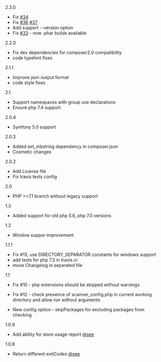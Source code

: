 2.3.0

- Fix [#34](https://github.com/Insolita/unused-scanner/issues/34)
- Fix [#36](https://github.com/Insolita/unused-scanner/issues/36)
  [#37](https://github.com/Insolita/unused-scanner/issues/37)
- Add support --version option
- Fix [#33](https://github.com/Insolita/unused-scanner/issues/33) - now .phar builds available

2.2.0

- Fix dev dependencies for composer2.0 compatibility
- code typehint fixes

2.1.1

- Improve json output format
- code style fixes

2.1

- Support namespaces with group use declarations
- Ensure php 7.4 support

2.0.4

- Symfony 5.0 support

2.0.3

- Added ext_mbstring dependency in composer.json
- Cosmetic changes

2.0.2

- Add License file
- Fix travis tests config

2.0

- PHP >=7.1 branch without legacy support

1.3

- Added support for old php 5.6, php 7.0 versions

1.2

- Window suppor improvement

1.1.1

- Fix #13, use DIRECTORY_SEPARATOR constants for windows support
- add tests for php 7.3 in travis.ci
- move Changelog in separated file

1.1

- Fix #10 - php extensions should be skipped without warnings

- Fix #12 - check presence of scanner_config.php in current working directory and allow run without arguments

- New config option - skipPackages for excluding packages from checking

1.0.9

- Add ability for store usage report [@see](https://github.com/Insolita/unused-scanner/blob/master/scanner_config.example.php#L51)

1.0.8

- Return different exitCodes [@see](https://github.com/Insolita/unused-scanner/blob/master/Lib/Runner.php#L18)
